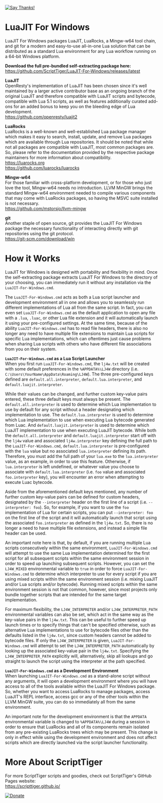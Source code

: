 [![Say Thanks!](https://img.shields.io/badge/Say%20Thanks-!-1EAEDB.svg)](https://docs.google.com/forms/d/e/1FAIpQLSfBEe5B_zo69OBk19l3hzvBmz3cOV6ol1ufjh0ER1q3-xd2Rg/viewform)

# LuaJIT For Windows
LuaJIT For Windows packages LuaJIT, LuaRocks, a Mingw-w64 tool chain, and git for a modern and easy-to-use all-in-one Lua solution that can be distributed as a standard Lua environment for any Lua workflow running on a 64-bit Windows platform.

**Download the full pre-bundled self-extracting package here:**  
https://github.com/ScriptTiger/LuaJIT-For-Windows/releases/latest

**LuaJIT**  
OpenResty's implementation of LuaJIT has been chosen since it's well maintained by a larger active contributor base as an ongoing branch of the original LuaJIT and therefore compatible with LuaJIT scripts and bytecode, compatible with Lua 5.1 scripts, as well as features additionally curated add-ons for an added bonus to keep you on the bleeding edge of Lua development.  
https://github.com/openresty/luajit2

**LuaRocks**  
LuaRocks is a well-known and well-established Lua package manager which makes it easy to search, install, update, and remove Lua packages which are available through Lua repositories. It should be noted that while not all packages are compatible with LuaJIT, most common packages are. So, please refer to the documentation provided by the respective package maintainers for more information about compatibility.  
https://luarocks.org  
https://github.com/luarocks/luarocks

**Mingw-w64**  
For those familiar with cross-platform development, or for those who just love the tool, Mingw-w64 needs no introduction. LLVM MinGW brings the standard Mingw-w64 environment needed to compile various components that may come with LuaRocks packages, so having the MSVC suite installed is not necessary.  
https://github.com/mstorsjo/llvm-mingw

**git**  
Another staple of open source, git provides the LuaJIT For Windows package the necessary functionality of interacting directly with git repositories using the git protocol.  
https://git-scm.com/download/win

# How it Works
LuaJIT for Windows is designed with portability and flexibility in mind. Once the self-extracting package extracts LuaJIT For Windows to the directory of your choosing, you can immediately run it without any installation via the `LuaJIT-For-Windows.cmd`.

The `LuaJIT-For-Windows.cmd` acts as both a Lua script launcher and development environment all in one and allows you to seamlessly run different implementations of Lua all from the same script. In fact, you can even set `LuaJIT-For-Windows.cmd` as the default application to open any file with a `.lua`, `.luac`, or other Lua file extension and it will automatically launch it using your pre-configured settings. At the same time, because of the ability `LuaJIT-For-Windows.cmd` has to read file headers, there is also no longer any need to have multiple file extensions to maintain Lua scripts for specific Lua implementations, which can oftentimes just cause problems when sharing Lua scripts with others who have different file associations from you on their system.

**`LuaJIT-For-Windows.cmd` as a Lua Script Launcher**  
When you first run `LuaJIT-For-Windows.cmd`, the `lj4w.txt` will be created with some default preferences in the `%APPDATA%\LJ4W` directory (i.e. `C:\Users\YourName\AppData\Roaming\LJ4W`). The three pre-configured keys defined are `default.all.interpreter`, `default.lua.interpreter`, and `default.luajit.interpreter`.

While their values can be changed, and further custom key-value pairs entered, these three default keys must always be present. The `default.all.interpreter` is used to determine which Lua implementation to use by default for any script without a header designating which implementation to use. The `default.lua.interpreter` is used to determine which Lua implementation to use when executing Lua bytecode generated from Luac. And `default.luajit.interpreter` is used to determine which LuaJIT implementation to use when executing LuaJIT bytecode. While both the `default.all.interpreter` and `default.luajit.interpreter` start off with the `lj4w` value and associated `lj4w.interpreter` key defining the full path to the `LuaJIT-For-Windows.cmd`, `default.lua.interpreter` is pre-configured with the `lua` value but no associated `lua.interpreter` defining its path. Therefore, you must add the full path of your `lua.exe` to the `lua.interpreter` value, as an example, in order to use this feature. Otherwise, if `lua.interpreter` is left undefined, or whatever value you choose to associate with `default.lua.interpreter` (i.e. `foo` value and associated `foo.interpreter` key), you will encounter an error when attempting to execute Luac bytecode.

Aside from the aforementioned default keys mentioned, any number of further custom key-value pairs can be defined for custom headers, designated by the `--interpreter` header on the first line of a script (i.e. `--interpreter: foo`). So, for example, if you want to use the `foo` implementation of Lua for certain scripts, you can put `--interpreter: foo` on the first line of the script and it will automatically launch that script using the associated `foo.interpreter` as defined in the `lj4w.txt`. So, there is no longer a need to have multiple file extensions, and instead a simple file header can be used.

An important note here is that, by default, if you are running multiple Lua scripts consecutively within the same environment, `LuaJIT-For-Windows.cmd` will attempt to use the same Lua implementation determined for the first script for all subsequent scripts within the same environment session in order to speed up launching subsequent scripts. However, you can set the `LJ4W_MIXED` environmental variable to `true` in order to force `LuaJIT-For-Windows.cmd` to determine which interpreter to use for every script if you are using mixed scripts within the same environment session (i.e. mixing LuaJIT and/or Lua scripts and/or bytecode). Running mixed scripts within the same environment session is not that common, however, since most projects only bundle together scripts that are intended for the same target implementation.

For maximum flexibility, the `LJ4W_INTERPRETER` and/or `LJ4W_INTERPRETER_PATH` environmental variables can also be set, which act in the same way as the key-value pairs in the `lj4w.txt`. This can be useful to further speed up launch times or to specify things that can't be specified otherwise, such as alternative Lua implementations to use for bytecode files other than the defaults listed in the `lj4w.txt`, since custom headers cannot be added to bytecode files. If only the `LJ4W_INTERPRETER` is given, `LuaJIT-For-Windows.cmd` will attempt to set the `LJ4W_INTERPRETER_PATH` automatically by looking up the associated key-value pair in the `lj4w.txt`. Specifying the `LJ4W_INTERPRETER_PATH` explicitly will, alternatively, skip all lookups and go straight to launch the script using the interpreter at the path specified.

**`LuaJIT-For-Windows.cmd` as a Development Environment**  
When launching `LuaJIT-For-Windows.cmd` as a stand-alone script without any arguments, it will open a development environment where you will have access to all of the tools available within the LuaJIT For Windows package. So, whether you want to access LuaRocks to manage packages, access LuaJIT's REPL interface, access gcc or any of the other tools within the LLVM MinGW suite, you can do so immediately all from the same environment.

An important note for the development environment is that the `APPDATA` environmental variable is changed to `%APPDATA%\LJ4W` during a session in order to ensure that LuaRocks and all of its components remain isolated from any pre-existing LuaRocks trees which may be present. This change is only in effect while using the development environment and does not affect scripts which are directly launched via the script launcher functionality.

# More About ScriptTiger

For more ScriptTiger scripts and goodies, check out ScriptTiger's GitHub Pages website:  
https://scripttiger.github.io/

[![Donate](https://www.paypalobjects.com/en_US/i/btn/btn_donateCC_LG.gif)](https://www.paypal.com/cgi-bin/webscr?cmd=_s-xclick&hosted_button_id=MZ4FH4G5XHGZ4)
